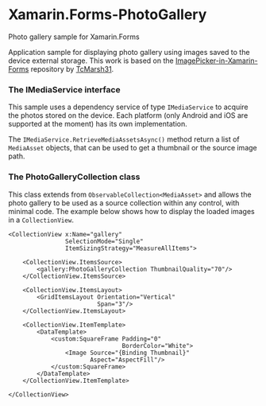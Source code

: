 # Xamarin.Forms-PhotoGallery
Photo gallery sample for Xamarin.Forms

Application sample for displaying photo gallery using images saved to the device external storage.
This work is based on the [ImagePicker-in-Xamarin-Forms](https://github.com/TcMarsh31/ImagePicker-in-Xamarin-Forms) repository by [TcMarsh31](https://github.com/TcMarsh31).

### The IMediaService interface
This sample uses a dependency service of type `IMediaService` to acquire the photos stored on the device.
Each platform (only Android and iOS are supported at the moment) has its own implementation.

The `IMediaService.RetrieveMediaAssetsAsync()` method return a list of `MediaAsset` objects, that can be used to get a thumbnail or the source image path.

### The PhotoGalleryCollection class
This class extends from `ObservableCollection<MediaAsset>` and allows the photo gallery to be used as a source collection within any control, with minimal code.
The example below shows how to display the loaded images in a `CollectionView`.

```xaml
<CollectionView x:Name="gallery"
                SelectionMode="Single"
                ItemSizingStrategy="MeasureAllItems">

    <CollectionView.ItemsSource>
        <gallery:PhotoGalleryCollection ThumbnailQuality="70"/>
    </CollectionView.ItemsSource>
			
    <CollectionView.ItemsLayout>
        <GridItemsLayout Orientation="Vertical"
                         Span="3"/>
    </CollectionView.ItemsLayout>

    <CollectionView.ItemTemplate>
        <DataTemplate>
            <custom:SquareFrame Padding="0"
                                BorderColor="White">
                <Image Source="{Binding Thumbnail}"
                       Aspect="AspectFill"/>
            </custom:SquareFrame>
        </DataTemplate>
    </CollectionView.ItemTemplate>
			
</CollectionView>
```
